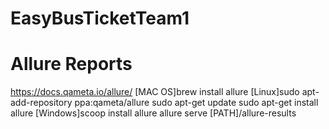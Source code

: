 # EasyBusTicketTeam1


# Allure Reports
https://docs.qameta.io/allure/
[MAC OS]brew install allure
[Linux]sudo apt-add-repository ppa:qameta/allure
sudo apt-get update
sudo apt-get install allure
[Windows]scoop install allure
allure serve [PATH]/allure-results







